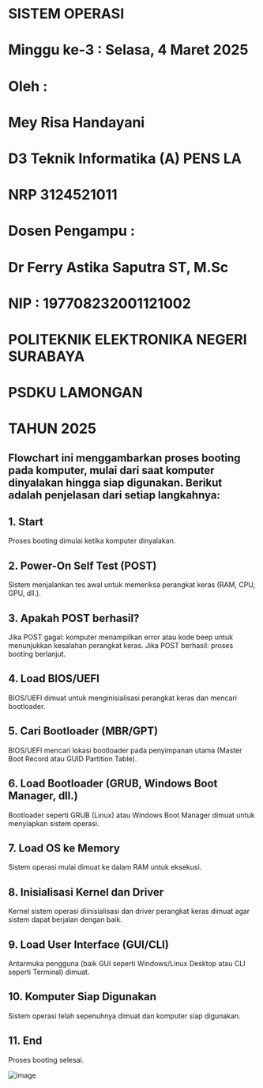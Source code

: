 # SISTEM OPERASI
# Minggu ke-3 : Selasa, 4 Maret 2025

 
# Oleh :
# Mey Risa Handayani
# D3 Teknik Informatika (A) PENS LA
# NRP 3124521011

# Dosen Pengampu :
# Dr Ferry Astika Saputra ST, M.Sc
# NIP : 197708232001121002


# POLITEKNIK ELEKTRONIKA NEGERI SURABAYA
# PSDKU LAMONGAN
# TAHUN 2025

## Flowchart ini menggambarkan proses booting pada komputer, mulai dari saat komputer dinyalakan hingga siap digunakan. Berikut adalah penjelasan dari setiap langkahnya:

## 1. Start
Proses booting dimulai ketika komputer dinyalakan.

## 2. Power-On Self Test (POST)
Sistem menjalankan tes awal untuk memeriksa perangkat keras (RAM, CPU, GPU, dll.).

## 3. Apakah POST berhasil?
Jika POST gagal: komputer menampilkan error atau kode beep untuk menunjukkan kesalahan perangkat keras.
Jika POST berhasil: proses booting berlanjut.

## 4. Load BIOS/UEFI
BIOS/UEFI dimuat untuk menginisialisasi perangkat keras dan mencari bootloader.

## 5. Cari Bootloader (MBR/GPT)
BIOS/UEFI mencari lokasi bootloader pada penyimpanan utama (Master Boot Record atau GUID Partition Table).

## 6. Load Bootloader (GRUB, Windows Boot Manager, dll.)
Bootloader seperti GRUB (Linux) atau Windows Boot Manager dimuat untuk menyiapkan sistem operasi.

## 7. Load OS ke Memory
Sistem operasi mulai dimuat ke dalam RAM untuk eksekusi.

## 8. Inisialisasi Kernel dan Driver
Kernel sistem operasi diinisialisasi dan driver perangkat keras dimuat agar sistem dapat berjalan dengan baik.

## 9. Load User Interface (GUI/CLI)
Antarmuka pengguna (baik GUI seperti Windows/Linux Desktop atau CLI seperti Terminal) dimuat.

## 10. Komputer Siap Digunakan
Sistem operasi telah sepenuhnya dimuat dan komputer siap digunakan.

## 11. End
Proses booting selesai.


![image](https://github.com/user-attachments/assets/649615e5-538b-4c7d-ae1d-c510b83a585d)
